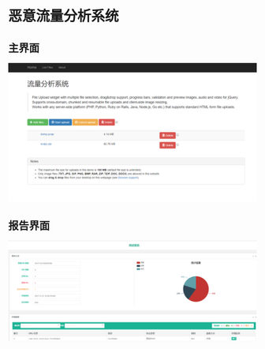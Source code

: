 恶意流量分析系统
===================

## 主界面
![image](http://github.com/Yogurt-Mai/ParseUrl/raw/master/static/img/main.png)

## 报告界面
![image](http://github.com/Yogurt-Mai/ParseUrl/raw/master/static/img/report.png)
